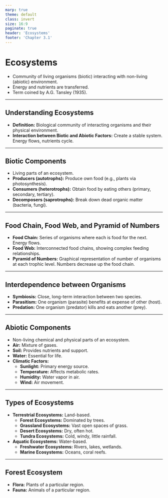 ```yaml
---
marp: true
theme: default
class: invert
size: 16:9
paginate: true
header: 'Ecosystems'
footer: 'Chapter 3.1'
---
```


# Ecosystems

*   Community of living organisms (biotic) interacting with non-living (abiotic) environment.
*   Energy and nutrients are transferred.
*   Term coined by A.G. Tansley (1935).

---

## Understanding Ecosystems

*   **Definition:** Biological community of interacting organisms and their physical environment.
*   **Interaction between Biotic and Abiotic Factors:** Create a stable system. Energy flows, nutrients cycle.

---

## Biotic Components

*   Living parts of an ecosystem.
*   **Producers (autotrophs):** Produce own food (e.g., plants via photosynthesis).
*   **Consumers (heterotrophs):** Obtain food by eating others (primary, secondary, tertiary).
*   **Decomposers (saprotrophs):** Break down dead organic matter (bacteria, fungi).

---

## Food Chain, Food Web, and Pyramid of Numbers

*   **Food Chain:** Series of organisms where each is food for the next. Energy flows.
*   **Food Web:** Interconnected food chains, showing complex feeding relationships.
*   **Pyramid of Numbers:** Graphical representation of number of organisms at each trophic level. Numbers decrease up the food chain.

---

## Interdependence between Organisms

*   **Symbiosis:** Close, long-term interaction between two species.
*   **Parasitism:** One organism (parasite) benefits at expense of other (host).
*   **Predation:** One organism (predator) kills and eats another (prey).

---

## Abiotic Components

*   Non-living chemical and physical parts of an ecosystem.
*   **Air:** Mixture of gases.
*   **Soil:** Provides nutrients and support.
*   **Water:** Essential for life.
*   **Climatic Factors:**
    *   **Sunlight:** Primary energy source.
    *   **Temperature:** Affects metabolic rates.
    *   **Humidity:** Water vapor in air.
    *   **Wind:** Air movement.

---

## Types of Ecosystems

*   **Terrestrial Ecosystems:** Land-based.
    *   **Forest Ecosystems:** Dominated by trees.
    *   **Grassland Ecosystems:** Vast open spaces of grass.
    *   **Desert Ecosystems:** Dry, often hot.
    *   **Tundra Ecosystems:** Cold, windy, little rainfall.
*   **Aquatic Ecosystems:** Water-based.
    *   **Freshwater Ecosystems:** Rivers, lakes, wetlands.
    *   **Marine Ecosystems:** Oceans, coral reefs.

---

## Forest Ecosystem

*   **Flora:** Plants of a particular region.
*   **Fauna:** Animals of a particular region.
